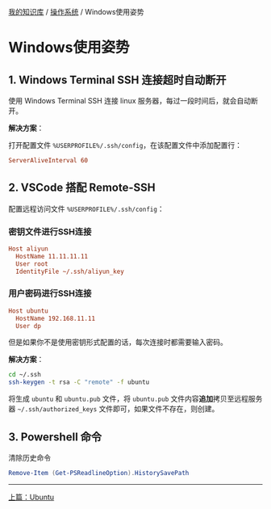 [我的知识库](../README.md) / [操作系统](zz_gneratered_mdi.md) / Windows使用姿势

# Windows使用姿势

## 1. Windows Terminal SSH 连接超时自动断开

使用 Windows Terminal SSH 连接 linux 服务器，每过一段时间后，就会自动断开。

**解决方案**：

打开配置文件 `%USERPROFILE%/.ssh/config`，在该配置文件中添加配置行：

```ini
ServerAliveInterval 60
```

## 2. VSCode 搭配 Remote-SSH

配置远程访问文件 `%USERPROFILE%/.ssh/config`：

### 密钥文件进行SSH连接

 ```ini
 Host aliyun
   HostName 11.11.11.11
   User root
   IdentityFile ~/.ssh/aliyun_key
 ```

### 用户密码进行SSH连接

```ini
Host ubuntu
  HostName 192.168.11.11
  User dp
```

但是如果你不是使用密钥形式配置的话，每次连接时都需要输入密码。

**解决方案**：

```bash
cd ~/.ssh
ssh-keygen -t rsa -C "remote" -f ubuntu
```

将生成 `ubuntu` 和 `ubuntu.pub` 文件，将 `ubuntu.pub` 文件内容**追加**拷贝至远程服务器 `~/.ssh/authorized_keys` 文件即可，如果文件不存在，则创建。

## 3. Powershell 命令

清除历史命令

```powershell
Remove-Item (Get-PSReadlineOption).HistorySavePath
```

---
[上篇：Ubuntu](ubuntu.md)
